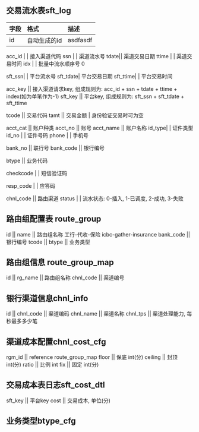 ## 交易流水表sft_log

字段 | 格式 | 描述 |  
:---| :----| :--------
id  | 自动生成的id | asdfasdf

acc_id | | 接入渠道代码
ssn | | 渠道流水号
tdate|| 渠道交易日期
ttime | | 渠道交易时间
idx | | 批量中流水顺序号     0

sft_ssn| | 平台流水号
sft_tdate| 平台交易日期
sft_ttime| | 平台交易时间

acc_key || 接入渠道请求key, 组成规则为: acc_id + ssn + tdate + ttime + index(如为单笔作为-1)
sft_key || 平台key, 组成规则为: sft_ssn + sft_tdate + sft_ttime

tcode || 交易代码
tamt  || 交易金额       | 身份验证交易时可为空

acct_cat || 账户种类
acct_no || 账号
acct_name || 账户名称
id_type| | 证件类型
id_no |  | 证件号码
phone | | 手机号

bank_no    || 联行号
bank_code  || 银行编号

btype      || 业务代码


checkcode | | 短信验证码

resp_code | | 应答码

chnl_code || 路由渠道
status | | 流水状态: 0-插入, 1-已调度, 2-成功, 3-失败

## 路由组配置表 route_group
id          ||
name        || 路由组名称    工行-代收-保险    icbc-gather-insurance
bank_code   || 银行编号
tcode       ||
btype       || 业务类型

## 路由组信息 route_group_map
id        ||
rg_name   || 路由组名称
chnl_code || 渠道编号

## 银行渠道信息chnl_info
id         ||
chnl_code  || 渠道编码
chnl_name  || 渠道名称
chnl_tps   || 渠道处理能力, 每秒最多多少笔

## 渠道成本配置chnl_cost_cfg
rgm_id      || reference route_group_map
floor       || 保底      int(分)
ceiling     || 封顶      int(分)
ratio       || 比例      int
fix         || 固定      int(分)

## 交易成本表日志sft_cost_dtl
sft_key    || 平台key
cost       || 交易成本, 单位(分)

## 业务类型btype_cfg
